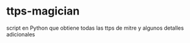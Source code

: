 # ttps-magician
script en Python que obtiene todas las ttps de mitre y algunos detalles adicionales
